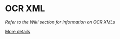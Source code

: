 # OCR XML
*Refer to the Wiki section for information on OCR XMLs*

[More details](https://github.com/ComputingSystemInnovations/documents/wiki/OCR-XML-Structure)

